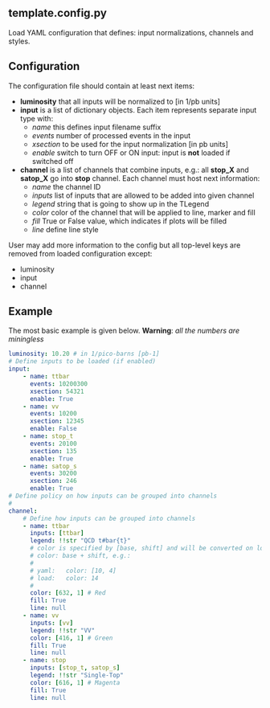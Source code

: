 ## template.config.py

Load YAML configuration that defines: input normalizations, channels and styles.

## Configuration

The configuration file should contain at least next items:

* **luminosity** that all inputs will be normalized to [in 1/pb units]
* **input** is a list of dictionary objects. Each item represents separate input
type with:
    * _name_ this defines input filename suffix
    * _events_ number of processed events in the input
    * _xsection_ to be used for the input normalization [in pb units]
    * _enable_ switch to turn OFF or ON input: input is **not** loaded if
      switched off
* **channel** is a list of channels that combine inputs, e.g.:
all **stop_X** and **satop_X** go into **stop** channel. Each channel must
host next information:
    * _name_ the channel ID
    * _inputs_ list of inputs that are allowed to be added into given channel
    * _legend_ string that is going to show up in the TLegend
    * _color_ color of the channel that will be applied to line, marker and fill
    * _fill_ True or False value, which indicates if plots will be filled
    * _line_ define line style

User may add more information to the config but all top-level keys are removed
from loaded configuration except:

* luminosity
* input
* channel

## Example

The most basic example is given below.
**Warning**: _all the numbers are miningless_

```yaml
luminosity: 10.20 # in 1/pico-barns [pb-1]
# Define inputs to be loaded (if enabled)
input:
    - name: ttbar
      events: 10200300 
      xsection: 54321
      enable: True
    - name: vv
      events: 10200
      xsection: 12345
      enable: False
    - name: stop_t
      events: 20100
      xsection: 135
      enable: True
    - name: satop_s
      events: 30200
      xsection: 246
      enable: True
# Define policy on how inputs can be grouped into channels
#
channel:
    # Define how inputs can be grouped into channels
    - name: ttbar
      inputs: [ttbar]
      legend: !!str "QCD t#bar{t}"
      # color is specified by [base, shift] and will be converted on load to
      # color: base + shift, e.g.:
      #
      # yaml:   color: [10, 4]
      # load:   color: 14
      #
      color: [632, 1] # Red
      fill: True
      line: null
    - name: vv
      inputs: [vv]
      legend: !!str "VV"
      color: [416, 1] # Green
      fill: True
      line: null
    - name: stop
      inputs: [stop_t, satop_s]
      legend: !!str "Single-Top"
      color: [616, 1] # Magenta
      fill: True
      line: null
```
